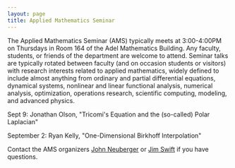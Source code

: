 ```yaml
---
layout: page
title: Applied Mathematics Seminar
---
```


The Applied Mathematics Seminar (AMS) typically meets at 3:00-4:00PM on Thursdays in Room 164 of the Adel Mathematics Building.  Any faculty, students, or friends of the department are welcome to attend. Seminar talks are typically rotated between faculty (and on occasion students or visitors) with research interests related to applied mathematics, widely defined to include almost anything from ordinary and partial differential equations, dynamical systems, nonlinear and linear functional analysis, numerical analysis, optimization, operations research, scientific computing, modeling, and advanced physics.

Sept 9: Jonathan Olson, "Tricomi's Equation and the (so-called) Polar Laplacian"

September 2: Ryan Kelly, "One-Dimensional Birkhoff Interpolation"

Contact the AMS organizers [John Neuberger](mailto:John.Neuberger@nau.edu) or [Jim Swift](mailto:Jim.Swfit@nau.edu) if you have questions.
